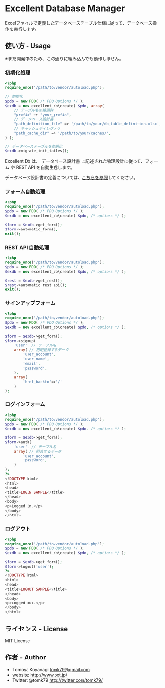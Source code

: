 # Excellent Database Manager

Excelファイルで定義したデータベーステーブル仕様に従って、データベース操作を実行します。

## 使い方 - Usage

※まだ開発中のため、この通りに組み込んでも動作しません。

### 初期化処理

```php
<?php
require_once('/path/to/vendor/autoload.php');

// 初期化
$pdo = new PDO( /* PDO Options */ );
$exdb = new excellent_db\create( $pdo, array(
	// テーブル名の接頭辞
	"prefix" => "your_prefix",
	// データベース設計書
	"path_definition_file" => '/path/to/your/db_table_definition.xlsx',
	// キャッシュディレクトリ
	"path_cache_dir" => '/path/to/your/caches/',
) );

// データベーステーブルを初期化
$exdb->migrate_init_tables();
```

Excellent Db は、 データベース設計書 に記述された物理設計に従って、フォーム や REST API を自動生成します。

データベース設計書の定義については、[こちらを参照](./docs/excel_format.md)してください。

### フォーム自動処理

```php
<?php
require_once('/path/to/vendor/autoload.php');
$pdo = new PDO( /* PDO Options */ );
$exdb = new excellent_db\create( $pdo, /* options */ );

$form = $exdb->get_form();
$form->automatic_form();
exit();
```

### REST API 自動処理

```php
<?php
require_once('/path/to/vendor/autoload.php');
$pdo = new PDO( /* PDO Options */ );
$exdb = new excellent_db\create( $pdo, /* options */ );

$rest = $exdb->get_rest();
$rest->automatic_rest_api();
exit();
```


### サインアップフォーム

```php
<?php
require_once('/path/to/vendor/autoload.php');
$pdo = new PDO( /* PDO Options */ );
$exdb = new excellent_db\create( $pdo, /* options */ );

$form = $exdb->get_form();
$form->signup(
	'user', // テーブル名
	array( // 初期登録するデータ
		'user_account',
		'user_name',
		'email',
		'password',
	),
	array(
		'href_backto'=>'/'
	)
);
```

### ログインフォーム

```php
<?php
require_once('/path/to/vendor/autoload.php');
$pdo = new PDO( /* PDO Options */ );
$exdb = new excellent_db\create( $pdo, /* options */ );

$form = $exdb->get_form();
$form->auth(
	'user', // テーブル名
	array( // 照合するデータ
		'user_account',
		'password',
	)
);
?>
<!DOCTYPE html>
<html>
<head>
<title>LOGIN SAMPLE</title>
</head>
<body>
<p>Logged in.</p>
</body>
</html>
```

### ログアウト

```php
<?php
require_once('/path/to/vendor/autoload.php');
$pdo = new PDO( /* PDO Options */ );
$exdb = new excellent_db\create( $pdo, /* options */ );

$form = $exdb->get_form();
$form->logout('user');
?>
<!DOCTYPE html>
<html>
<head>
<title>LOGOUT SAMPLE</title>
</head>
<body>
<p>Logged out.</p>
</body>
</html>
```

## ライセンス - License

MIT License


## 作者 - Author

- Tomoya Koyanagi <tomk79@gmail.com>
- website: <http://www.pxt.jp/>
- Twitter: @tomk79 <http://twitter.com/tomk79/>

